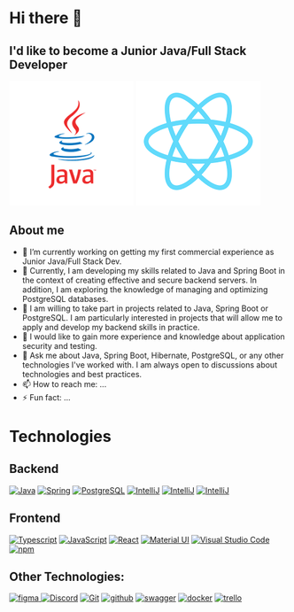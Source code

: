 # Hi there 👋

## I'd like to become a Junior Java/Full Stack Developer

![alt text](https://github.com/asynoradzki/asynoradzki/blob/main/246162435-b2273dc0-8c89-436b-86d9-5b1ef7fb2529.png)
![alt text](https://github.com/asynoradzki/asynoradzki/blob/main/246162060-791f9900-634b-4442-a47f-109e9b390e93.png)

## About me

- 🔭 I’m currently working on getting my first commercial experience as Junior Java/Full Stack Dev.
- 🌱 Currently, I am developing my skills related to Java and Spring Boot in the context of creating effective and secure backend servers. In addition, I am exploring the knowledge of managing and optimizing PostgreSQL databases.
- 👯 I am willing to take part in projects related to Java, Spring Boot or PostgreSQL. I am particularly interested in projects that will allow me to apply and develop my backend skills in practice.
- 🤔 I would like to gain more experience and knowledge about application security and testing.
- 💬 Ask me about Java, Spring Boot, Hibernate, PostgreSQL, or any other technologies I've worked with. I am always open to discussions about technologies and best practices.
- 📫 How to reach me: ...
- ⚡ Fun fact: ...


# Technologies

## Backend

<a  href="https://www.java.com/"  title="Java"><img  src="https://github.com/get-icon/geticon/raw/master/icons/java.svg"  alt="Java"  width="50px"  height="50px"></a>
<a  href="https://spring.io/"  title="Spring"><img  src="https://github.com/get-icon/geticon/raw/master/icons/spring.svg"  alt="Spring"  width="50px"  height="50px"></a>
<a  href="https://www.postgresql.org/"  title="PostgreSQL"><img  src="https://github.com/get-icon/geticon/raw/master/icons/postgresql.svg"  alt="PostgreSQL"  width="50px"  height="50px"></a>
<a  href="https://www.jetbrains.com/idea/"  title="IntelliJ"><img  src="https://github.com/get-icon/geticon/raw/master/icons/intellij-idea.svg"  alt="IntelliJ"  width="50px"  height="50px"></a>
<a  href="https://www.jetbrains.com/idea/"  title="IntelliJ"><img  src="https://github.com/get-icon/geticon/blob/master/icons/nodejs.svg"  alt="IntelliJ"  width="50px"  height="50px"></a>
<a  href="https://www.jetbrains.com/idea/"  title="IntelliJ"><img  src="https://github.com/get-icon/geticon/blob/master/icons/express.svg"  alt="IntelliJ"  width="50px"  height="50px"></a>


## Frontend
<a  href="https://www.typescriptlang.org/"  title="Typescript"><img  src="https://github.com/get-icon/geticon/raw/master/icons/typescript-icon.svg"  alt="Typescript"  width="50px"  height="50px"></a>
<a  href="https://developer.mozilla.org/en-US/docs/Web/JavaScript"  title="JavaScript"><img  src="https://github.com/get-icon/geticon/raw/master/icons/javascript.svg"  alt="JavaScript"  width="50px"  height="50px"></a>
<a  href="https://reactjs.org/"  title="React"><img  src="https://github.com/get-icon/geticon/raw/master/icons/react.svg"  alt="React"  width="50px"  height="50px"></a>
<a  href="https://material-ui.com/"  title="Material UI"><img  src="https://github.com/get-icon/geticon/raw/master/icons/material-ui.svg"  alt="Material UI"  width="50px"  height="50px"></a>
<a  href="https://code.visualstudio.com/"  title="Visual Studio Code"><img  src="https://github.com/get-icon/geticon/raw/master/icons/visual-studio-code.svg"  alt="Visual Studio Code"  width="50px"  height="50px"></a>
<a  href="https://www.npmjs.com/"  title="npm"><img  src="https://github.com/get-icon/geticon/raw/master/icons/npm.svg"  alt="npm"  width="50px"  height="50px"></a>

## Other Technologies:

<a href="https://www.figma.com" title="figma"><img  src="https://github.com/get-icon/geticon/raw/master/icons/figma.svg"  alt="figma"  width="50px"  height="50px">
<a  href="https://discord.com/"  title="Discord"><img  src="https://github.com/get-icon/geticon/raw/master/icons/discord.svg"  alt="Discord"  width="50px"  height="50px"></a>
<a  href="https://git-scm.com/"  title="Git"><img  src="https://github.com/get-icon/geticon/raw/master/icons/git-icon.svg"  alt="Git"  width="50px"  height="50px"></a>
<a  href="https://github.com/"  title="github"><img  src="https://github.com/get-icon/geticon/raw/master/icons/github-icon.svg"  alt="github"  width="50px"  height="50px"></a>
<a  href="https://swagger.io/"  title="swagger"><img  src="https://github.com/get-icon/geticon/raw/master/icons/swagger.svg"  alt="swagger"  width="50px"  height="50px"></a>
<a  href="https://www.docker.com/"  title="docker"><img  src="https://github.com/get-icon/geticon/raw/master/icons/docker-icon.svg"  alt="docker"  width="50px"  height="50px"></a>
<a  href="https://trello.com/"  title="trello"><img  src="https://github.com/get-icon/geticon/raw/master/icons/trello.svg"  alt="trello"  width="50px"  height="50px"></a>
